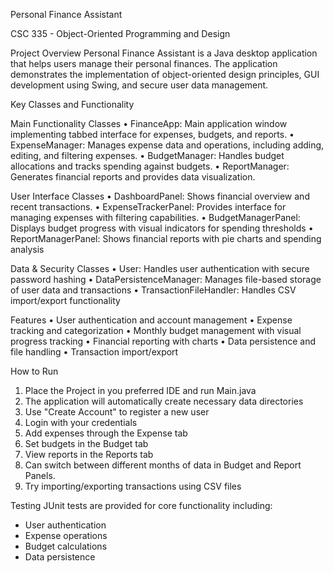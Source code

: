 Personal Finance Assistant

CSC 335 - Object-Oriented Programming and Design

Project Overview
Personal Finance Assistant is a Java desktop application that helps users manage their personal finances. The application demonstrates the implementation of object-oriented design principles, GUI development using Swing, and secure user data management.


Key Classes and Functionality

Main Functionality Classes
•	FinanceApp: Main application window implementing tabbed interface for expenses, budgets, and reports.
•	ExpenseManager: Manages expense data and operations, including adding, editing, and filtering expenses.
•	BudgetManager: Handles budget allocations and tracks spending against budgets.
•	ReportManager: Generates financial reports and provides data visualization.

User Interface Classes
•	DashboardPanel: Shows financial overview and recent transactions.
•	ExpenseTrackerPanel: Provides interface for managing expenses with filtering capabilities.
•	BudgetManagerPanel: Displays budget progress with visual indicators for spending thresholds
•	ReportManagerPanel: Shows financial reports with pie charts and spending analysis

Data & Security Classes
•	User: Handles user authentication with secure password hashing
•	DataPersistenceManager: Manages file-based storage of user data and transactions
•	TransactionFileHandler: Handles CSV import/export functionality

Features
•	User authentication and account management
•	Expense tracking and categorization
•	Monthly budget management with visual progress tracking
•	Financial reporting with charts
•	Data persistence and file handling
•	Transaction import/export

How to Run
1.	Place the Project in you preferred IDE and run Main.java
2.	The application will automatically create necessary data directories 
3.	Use "Create Account" to register a new user 
4.	Login with your credentials
5.	Add expenses through the Expense tab 
6.	Set budgets in the Budget tab 
7.	View reports in the Reports tab
8.	Can switch between different months of data in Budget and Report Panels.
9.	Try importing/exporting transactions using CSV files

Testing
JUnit tests are provided for core functionality including:
- User authentication
- Expense operations
- Budget calculations
- Data persistence



